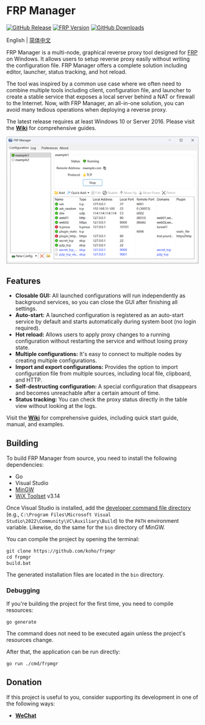 # FRP Manager

[![GitHub Release](https://img.shields.io/github/tag/koho/frpmgr.svg?label=release)](https://github.com/koho/frpmgr/releases)
[![FRP Version](https://img.shields.io/endpoint?url=https%3A%2F%2Fgo.shields.workers.dev%2Fkoho%2Ffrpmgr%2Fmaster%3Fname%3Dfrp)](https://github.com/fatedier/frp)
[![GitHub Downloads](https://img.shields.io/github/downloads/koho/frpmgr/total.svg)](https://github.com/koho/frpmgr/releases)

English | [简体中文](README_zh.md)

FRP Manager is a multi-node, graphical reverse proxy tool designed for [FRP](https://github.com/fatedier/frp) on Windows. It allows users to setup reverse proxy easily without writing the configuration file. FRP Manager offers a complete solution including editor, launcher, status tracking, and hot reload.

The tool was inspired by a common use case where we often need to combine multiple tools including client, configuration file, and launcher to create a stable service that exposes a local server behind a NAT or firewall to the Internet. Now, with FRP Manager, an all-in-one solution, you can avoid many tedious operations when deploying a reverse proxy.

The latest release requires at least Windows 10 or Server 2016. Please visit the **[Wiki](https://github.com/koho/frpmgr/wiki)** for comprehensive guides.

![screenshot](/docs/screenshot_en.png)

## Features

- **Closable GUI:** All launched configurations will run independently as background services, so you can close the GUI after finishing all settings.
- **Auto-start:** A launched configuration is registered as an auto-start service by default and starts automatically during system boot (no login required).
- **Hot reload:** Allows users to apply proxy changes to a running configuration without restarting the service and without losing proxy state.
- **Multiple configurations:** It's easy to connect to multiple nodes by creating multiple configurations.
- **Import and export configurations:** Provides the option to import configuration file from multiple sources, including local file, clipboard, and HTTP.
- **Self-destructing configuration:** A special configuration that disappears and becomes unreachable after a certain amount of time.
- **Status tracking:** You can check the proxy status directly in the table view without looking at the logs.

Visit the **[Wiki](https://github.com/koho/frpmgr/wiki)** for comprehensive guides, including quick start guide, manual, and examples.

## Building

To build FRP Manager from source, you need to install the following dependencies:

- Go
- Visual Studio
- [MinGW](https://www.mingw-w64.org/)
- [WiX Toolset](https://wixtoolset.org/) v3.14

Once Visual Studio is installed, add the [developer command file directory](https://learn.microsoft.com/en-us/cpp/build/building-on-the-command-line?view=msvc-170#developer_command_file_locations) (e.g., `C:\Program Files\Microsoft Visual Studio\2022\Community\VC\Auxiliary\Build`) to the `PATH` environment variable. Likewise, do the same for the `bin` directory of MinGW.

You can compile the project by opening the terminal:

```shell
git clone https://github.com/koho/frpmgr
cd frpmgr
build.bat
```

The generated installation files are located in the `bin` directory.

### Debugging

If you're building the project for the first time, you need to compile resources:

```shell
go generate
```

The command does not need to be executed again unless the project's resources change.

After that, the application can be run directly:

```shell
go run ./cmd/frpmgr
```

## Donation

If this project is useful to you, consider supporting its development in one of the following ways:

- [**WeChat**](/docs/donate-wechat.jpg)

